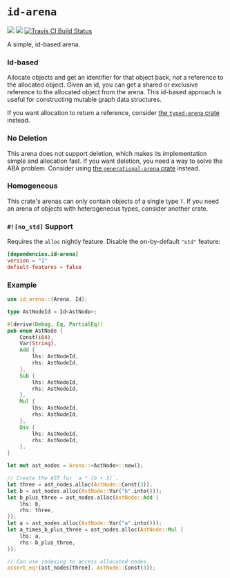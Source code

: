 # `id-arena`

[![](https://img.shields.io/crates/v/id-arena.svg)](https://crates.io/crates/id-arena)
[![](https://img.shields.io/crates/d/id-arena.svg)](https://crates.io/crates/id-arena)
[![Travis CI Build Status](https://travis-ci.org/fitzgen/id-arena.svg?branch=master)](https://travis-ci.org/fitzgen/id-arena)

A simple, id-based arena.

### Id-based

Allocate objects and get an identifier for that object back, *not* a
reference to the allocated object. Given an id, you can get a shared or
exclusive reference to the allocated object from the arena. This id-based
approach is useful for constructing mutable graph data structures.

If you want allocation to return a reference, consider [the `typed-arena`
crate](https://github.com/SimonSapin/rust-typed-arena/) instead.

### No Deletion

This arena does not support deletion, which makes its implementation simple
and allocation fast. If you want deletion, you need a way to solve the ABA
problem. Consider using [the `generational-arena`
crate](https://github.com/fitzgen/generational-arena) instead.

### Homogeneous

This crate's arenas can only contain objects of a single type `T`. If you
need an arena of objects with heterogeneous types, consider another crate.

### `#![no_std]` Support

Requires the `alloc` nightly feature. Disable the on-by-default `"std"` feature:

```toml
[dependencies.id-arena]
version = "1"
default-features = false
```

### Example

```rust
use id_arena::{Arena, Id};

type AstNodeId = Id<AstNode>;

#[derive(Debug, Eq, PartialEq)]
pub enum AstNode {
    Const(i64),
    Var(String),
    Add {
        lhs: AstNodeId,
        rhs: AstNodeId,
    },
    Sub {
        lhs: AstNodeId,
        rhs: AstNodeId,
    },
    Mul {
        lhs: AstNodeId,
        rhs: AstNodeId,
    },
    Div {
        lhs: AstNodeId,
        rhs: AstNodeId,
    },
}

let mut ast_nodes = Arena::<AstNode>::new();

// Create the AST for `a * (b + 3)`.
let three = ast_nodes.alloc(AstNode::Const(3));
let b = ast_nodes.alloc(AstNode::Var("b".into()));
let b_plus_three = ast_nodes.alloc(AstNode::Add {
    lhs: b,
    rhs: three,
});
let a = ast_nodes.alloc(AstNode::Var("a".into()));
let a_times_b_plus_three = ast_nodes.alloc(AstNode::Mul {
    lhs: a,
    rhs: b_plus_three,
});

// Can use indexing to access allocated nodes.
assert_eq!(ast_nodes[three], AstNode::Const(3));
```
